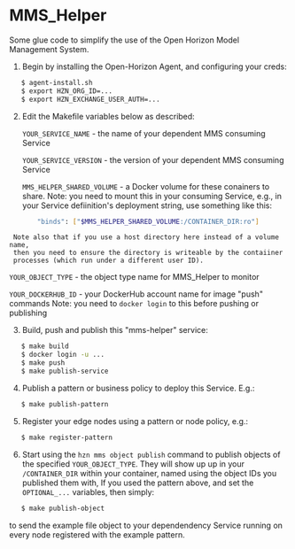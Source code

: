 # MMS_Helper

Some glue code to simplify the use of the Open Horizon Model Management System.

1. Begin by installing the Open-Horizon Agent, and configuring your creds:

``` bash
   $ agent-install.sh
   $ export HZN_ORG_ID=...
   $ export HZN_EXCHANGE_USER_AUTH=...
```

2. Edit the Makefile variables below as described:

   `YOUR_SERVICE_NAME` - the name of your dependent MMS consuming Service

   `YOUR_SERVICE_VERSION` - the version of your dependent MMS consuming Service

   `MMS_HELPER_SHARED_VOLUME`  - a Docker volume for these conainers to share.
     Note: you need to mount this in your consuming Service, e.g., in your
     Service defiinition's deployment string, use something like this:

``` bash
       "binds": ["$MMS_HELPER_SHARED_VOLUME:/CONTAINER_DIR:ro"]
```

     Note also that if you use a host directory here instead of a volume name,
     then you need to ensure the directory is writeable by the contaiiner
     processes (which run under a different user ID).

   `YOUR_OBJECT_TYPE` - the object type name for MMS_Helper to monitor

   `YOUR_DOCKERHUB_ID` - your DockerHub account name for image "push" commands
     Note: you need to `docker login` to this before pushing or publishing

3. Build, push and publish this "mms-helper" service:

``` bash
   $ make build
   $ docker login -u ...
   $ make push
   $ make publish-service
```

4. Publish a pattern or business policy to deploy this Service. E.g.:

``` bash
   $ make publish-pattern
```

5. Register your edge nodes using a pattern or node policy, e.g.:

``` bash
   $ make register-pattern
```

6. Start using the `hzn mms object publish` command to publish objects of the specified `YOUR_OBJECT_TYPE`. They will show up up in your `/CONTAINER_DIR` within your container, named using the object IDs you published them with, If you used the pattern above, and set the `OPTIONAL_...` variables, then simply:

``` bash
   $ make publish-object
```

 to send the example file object to your dependendency Service running on
 every node registered with the example pattern.

